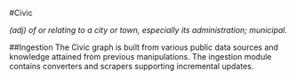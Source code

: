 #Civic

*(adj) of or relating to a city or town, especially its administration; municipal.*

##Ingestion
The Civic graph is built from various public data sources and knowledge attained from previous manipulations. The ingestion module contains converters and scrapers supporting incremental updates.